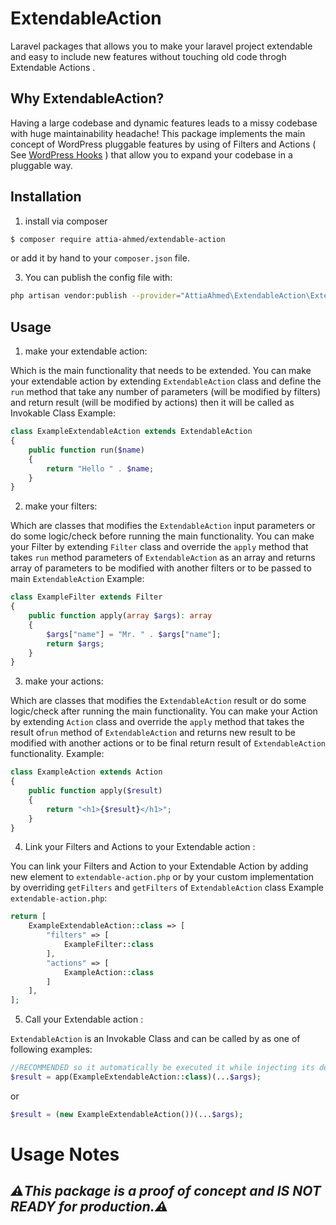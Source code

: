 ExtendableAction
==========

Laravel packages that allows you to make your laravel project extendable and easy to include new features without touching old
code throgh Extendable Actions .

## Why ExtendableAction?

Having a large codebase and dynamic features leads to a missy codebase with huge maintainability
headache!
This package implements the main concept of WordPress pluggable features by using of Filters and Actions (
See [WordPress Hooks](https://developer.wordpress.org/plugins/hooks/) ) that allow you to expand your codebase in a
pluggable way.

## Installation


1. install via composer

```bash
$ composer require attia-ahmed/extendable-action
```

or add it by hand to your `composer.json` file.

3. You can publish the config file with:

```bash
php artisan vendor:publish --provider="AttiaAhmed\ExtendableAction\ExtendableActionBaseServiceProvider"
```

## Usage

1. make your extendable action:

Which is the main functionality that needs to be extended. You can make your extendable action by
extending `ExtendableAction` class and define the ```run``` method that take any number of parameters (will be modified
by filters) and return result (will be modified by actions) then it will be called as Invokable Class
Example:

```php
class ExampleExtendableAction extends ExtendableAction
{
    public function run($name)
    {
        return "Hello " . $name;
    }
}
```

2. make your filters:

Which are classes that modifies the `ExtendableAction` input parameters or do some logic/check before running the main
functionality. You can make your Filter by extending `Filter` class and override the ```apply``` method that
takes ```run``` method parameters of `ExtendableAction` as an array and returns array of parameters to be modified with
another filters or to be passed to main `ExtendableAction`
Example:

```php
class ExampleFilter extends Filter
{
    public function apply(array $args): array
    {
        $args["name"] = "Mr. " . $args["name"];
        return $args;
    }
}
```

3. make your actions:

Which are classes that modifies the `ExtendableAction` result or do some logic/check after running the main
functionality. You can make your Action by extending `Action` class and override the ```apply``` method that takes the
result of```run``` method of `ExtendableAction`  and returns new result to be modified with another actions or to be
final return result of `ExtendableAction` functionality. Example:

```php
class ExampleAction extends Action
{
    public function apply($result)
    {
        return "<h1>{$result}</h1>";
    }
}
```

4. Link your Filters and Actions to your Extendable action :

You can link your Filters and Action to your Extendable Action by adding new element to `extendable-action.php`
or by your custom implementation by overriding ```getFilters``` and ```getFilters``` of ```ExtendableAction``` class
Example `extendable-action.php`:

```php
return [
    ExampleExtendableAction::class => [
        "filters" => [
            ExampleFilter::class
        ],
        "actions" => [
            ExampleAction::class
        ]
    ],
];
```

5. Call your Extendable action :

```ExtendableAction``` is an Invokable Class and can be called by as one of following examples:


```php
//RECOMMENDED so it automatically be executed it while injecting its dependencies
$result = app(ExampleExtendableAction::class)(...$args);
```
or
```php
$result = (new ExampleExtendableAction())(...$args);
```

# Usage Notes

## *⚠️This package is a proof of concept and IS NOT READY for production.⚠️*

